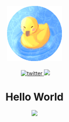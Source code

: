 <div id="header" align="center">
    <img src="duck.png" width="150">
</div>
<div id="badges" style="margin-top: 20px;" align="center">
    <a style="padding-left: 5px;" href="https://twitter.com/Enokh3?t=41AzBTk3WBqgpSpogPtmHA&s=09">
        <img src="https://img.shields.io/badge/Twitter-blue?style=for-the-badge&logo=twitter&logoColor=white" alt="twitter">
    </a>
    <a href="https://www.linkedin.com/in/viktor-enokh-kuptsov-9097a9245/">
        <img src="https://img.shields.io/badge/LinkedIn-blue?logo=linkedin&logoColor=white&style=for-the-badge">
    </a>
</div>

<div id="title" align="center">
    <h1>
        Hello World
    </h1>
</div>
<div align="center">
    <img src="https://www.codewars.com/users/VKTRenokh/badges/large">
</div>
